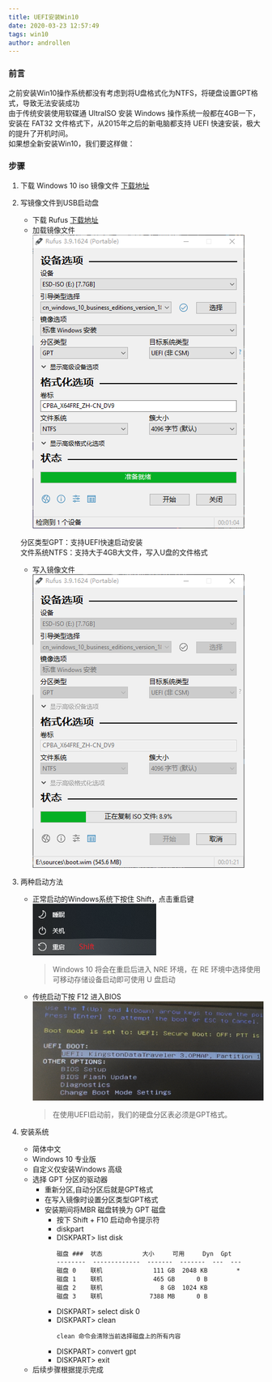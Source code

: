 ```yaml
---
title: UEFI安装Win10
date: 2020-03-23 12:57:49  
tags: win10
author: androllen 
---
```


### 前言
之前安装Win10操作系统都没有考虑到将U盘格式化为NTFS，将硬盘设置GPT格式，导致无法安装成功  
由于传统安装使用软碟通 UltraISO 安装 Windows 操作系统一般都在4GB一下，安装在 FAT32 文件格式下，从2015年之后的新电脑都支持 UEFI 快速安装，极大的提升了开机时间。  
如果想全新安装Win10，我们要这样做：


### 步骤
1. 下载 Windows 10 iso 镜像文件 [下载地址](https://msdn.itellyou.cn/)
2. 写镜像文件到USB启动盘
   - 下载 Rufus [下载地址](https://rufus.ie/)
   - 加载镜像文件  
      ![](/assets/posts/20200323132047.png)  

    分区类型GPT：支持UEFI快速启动安装  
    文件系统NTFS：支持大于4GB大文件，写入U盘的文件格式  
   - 写入镜像文件  
      ![](/assets/posts/20200323135331.png)

3. 两种启动方法  
   - 正常启动的Windows系统下按住 Shift，点击重启键  
      ![](/assets/posts/20200323140635.png)  

     > Windows 10 将会在重启后进入 NRE 环境，在 RE 环境中选择使用可移动存储设备启动即可使用 U 盘启动
   - 传统启动下按 F12 进入BIOS  
      ![](/assets/posts/20200323140409.png)  
     > 在使用UEFI启动前，我们的硬盘分区表必须是GPT格式。 

   
    

4. 安装系统
   - 简体中文
   - Windows 10 专业版
   - 自定义仅安装Windows 高级
   - 选择 GPT 分区的驱动器  
      - 重新分区,自动分区后就是GPT格式
      - 在写入镜像时设置分区类型GPT格式
      - 安装期间将MBR 磁盘转换为 GPT 磁盘
        - 按下 Shift + F10 启动命令提示符
        - diskpart
        - DISKPART> list disk
           ```
           磁盘 ###  状态           大小     可用     Dyn  Gpt
           --------  -------------  -------  -------  ---  ---
           磁盘 0    联机              111 GB  2048 KB        *
           磁盘 1    联机              465 GB      0 B
           磁盘 2    联机                8 GB  1024 KB
           磁盘 3    联机             7388 MB      0 B
           ```
        - DISKPART> select disk 0
        - DISKPART> clean 
           ```
           clean 命令会清除当前选择磁盘上的所有内容
           ``` 
        - DISKPART> convert gpt
        - DISKPART> exit
   - 后续步骤根据提示完成


